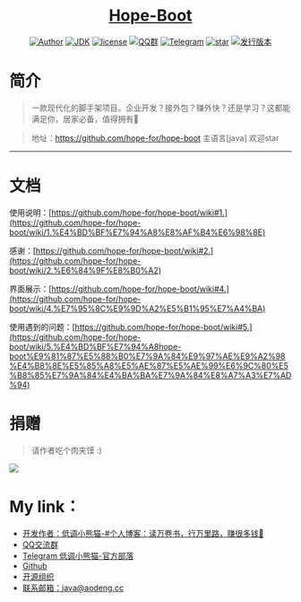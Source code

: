 <h1 align="center"><a href="https://github.com/java-aodeng" target="_blank">Hope-Boot</a></h1>

<p align="center">
<a href="http://ilovey.live"><img alt="Author" src="https://img.shields.io/badge/author-%E4%BD%8E%E8%B0%83%E5%B0%8F%E7%86%8A%E7%8C%AB-blue.svg"/></a>
<a href="https://github.com/hope-for/hope-boot"><img alt="JDK" src="https://img.shields.io/badge/JDK-1.8-orange.svg"/></a>
<a href="https://github.com/hope-for/hope-boot/blob/master/LICENSE"><img alt="license" src="https://img.shields.io/github/license/java-aodeng/hope.svg?style=flat-square"/></a>
<a href="https://jq.qq.com/?_wv=1027&k=574chhz"><img alt="QQ群" src="https://img.shields.io/badge/chat-%E4%BD%8E%E8%B0%83%E5%B0%8F%E7%86%8A%E7%8C%ABQQ%E7%BE%A4-yellow.svg"/></a>
<a href="https://t.me/joinchat/LSsyBxVKLGEkF5MtIhg6TQ"><img alt="Telegram" src="https://img.shields.io/badge/telegram-%E4%BD%8E%E8%B0%83%E5%B0%8F%E7%86%8A%E7%8C%AB--%E5%AE%98%E6%96%B9%E9%83%A8%E8%90%BD-orange.svg"/></a>
<a href="https://github.com/hope-for/hope-boot"><img alt="star" src="https://img.shields.io/github/stars/hope-for/hope-boot.svg?label=Stars&style=social"/></a>
<a href="https://github.com/hope-for/hope-boot/releases"><img alt="发行版本" src="https://img.shields.io/badge/release-%E5%8F%91%E8%A1%8C%E7%89%88%E6%9C%AC-red.svg"/></a>
</p>

# 简介

> 一款现代化的脚手架项目。企业开发？接外包？赚外快？还是学习？这都能满足你，居家必备，值得拥有:beers:

> 地址：https://github.com/hope-for/hope-boot 主语言[java] 欢迎star
------------------------------

# 文档

使用说明：[https://github.com/hope-for/hope-boot/wiki#1.](https://github.com/hope-for/hope-boot/wiki/1.%E4%BD%BF%E7%94%A8%E8%AF%B4%E6%98%8E)

感谢：[https://github.com/hope-for/hope-boot/wiki#2.](https://github.com/hope-for/hope-boot/wiki/2.%E6%84%9F%E8%B0%A2)

界面展示：[https://github.com/hope-for/hope-boot/wiki#4.](https://github.com/hope-for/hope-boot/wiki/4.%E7%95%8C%E9%9D%A2%E5%B1%95%E7%A4%BA)

使用遇到的问题：[https://github.com/hope-for/hope-boot/wiki#5.](https://github.com/hope-for/hope-boot/wiki/5.%E4%BD%BF%E7%94%A8hope-boot%E9%81%87%E5%88%B0%E7%9A%84%E9%97%AE%E9%A2%98%E4%B8%8E%E5%85%A8%E5%AE%87%E5%AE%99%E6%9C%80%E5%B8%85%E7%9A%84%E4%BA%BA%E7%9A%84%E8%A7%A3%E7%AD%94)

# 捐赠

>请作者吃个肉夹馍 :)

![](https://i.loli.net/2018/12/31/5c29d3b18826d.png)

# My link：

- [开发作者：低调小熊猫-#个人博客：读万卷书，行万里路，赚很多钱🥚](http://ilovey.live)
- [QQ交流群](https://jq.qq.com/?_wv=1027&k=5y4H7Nz) 
- [Telegram 低调小熊猫-官方部落](https://t.me/joinchat/LSsyBxVKLGEkF5MtIhg6TQ)
- [Github](https://github.com/java-aodeng)
- [开源组织](https://github.com/hope-for) 
- [联系邮箱：](java@aodeng.cc)java@aodeng.cc

